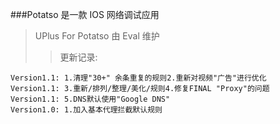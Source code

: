 ###Potatso 是一款 IOS 网络调试应用
>UPlus For Potatso 由 Eval 维护
>>更新记录:  
```
Version1.1: 1.清理"30+" 余条重复的规则2.重新对视频"广告"进行优化
Version1.1: 3.重新/排列/整理/美化/规则4.修复FINAL "Proxy"的问题
Version1.1: 5.DNS默认使用"Google DNS"
Version1.0: 1.加入基本代理拦截默认规则
```